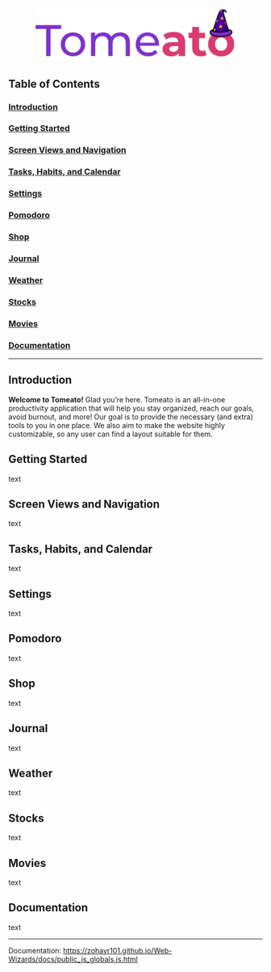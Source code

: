 <p align="center"><img width="400" src="public/media/manual/tomeato.png" alt="Tomeato"></p>

## Table of Contents

### [Introduction](#introduction-1)

### [Getting Started](#getting-started-1)

### [Screen Views and Navigation](#screen-views-and-navigation-1)

### [Tasks, Habits, and Calendar](#tasks-habits-and-calendar-1)

### [Settings](#settings-1)

### [Pomodoro](#pomodoro-1)

### [Shop](#shop-1)

### [Journal](#journal-1)

### [Weather](#weather-1)

### [Stocks](#stocks-1)

### [Movies](#movies-1)

### [Documentation](#documentation-1)

---

## Introduction

**Welcome to Tomeato!** Glad you’re here. Tomeato is an all-in-one productivity application that will help you stay organized, reach our goals, avoid burnout, and more! Our goal is to provide the necessary (and extra) tools to you in one place. We also aim to make the website highly customizable, so any user can find a layout suitable for them.

## Getting Started

text

## Screen Views and Navigation

text

## Tasks, Habits, and Calendar

text

## Settings

text

## Pomodoro

text

## Shop

text

## Journal

text

## Weather

text

## Stocks

text

## Movies

text

## Documentation

text

-----------------------------

Documentation: https://zohayr101.github.io/Web-Wizards/docs/public_js_globals.js.html
